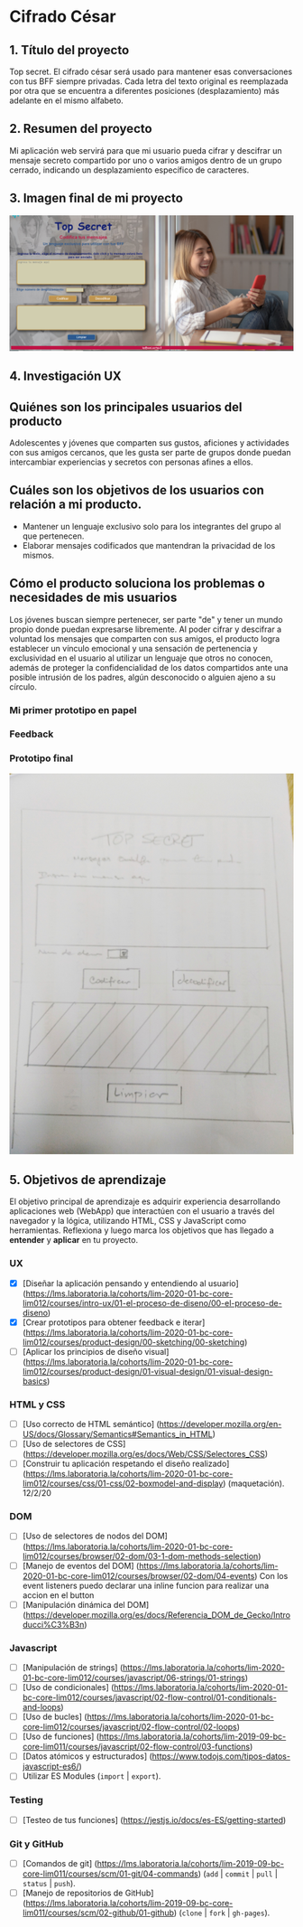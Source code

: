 # Cifrado César

## 1. Título del proyecto

Top secret. El cifrado césar será usado para mantener esas conversaciones con tus BFF siempre privadas.
Cada letra del texto original es reemplazada por otra que se encuentra a diferentes posiciones (desplazamiento) más adelante en el mismo alfabeto.

## 2. Resumen del proyecto

Mi aplicación web servirá para que mi usuario pueda cifrar y descifrar un mensaje secreto compartido por uno o varios amigos dentro de un grupo cerrado, indicando un desplazamiento específico de caracteres.



## 3. Imagen final de mi proyecto

![proyectofinal](src/fotos/Cifrado.jpg)


## 4. Investigación UX


## Quiénes son los principales usuarios del producto

Adolescentes y jóvenes que comparten sus gustos, aficiones y actividades con sus amigos cercanos, que les gusta ser parte de grupos donde puedan intercambiar experiencias y secretos con personas afines a ellos.

## Cuáles son los objetivos de los usuarios con relación a mi producto.

* Mantener un lenguaje exclusivo solo para los integrantes del grupo al que pertenecen.
* Elaborar mensajes codificados que mantendran la privacidad de los mismos.

## Cómo el producto soluciona los problemas o necesidades de mis usuarios

Los jóvenes buscan siempre pertenecer, ser parte "de" y tener un mundo propio donde puedan expresarse libremente. Al poder cifrar y descifrar a voluntad los mensajes que comparten con sus amigos, el producto logra establecer un vínculo emocional y una sensación de pertenencia y exclusividad en el usuario al utilizar un lenguaje que otros no conocen, además de proteger la confidencialidad de los datos compartidos ante una posible intrusión de los padres, algún desconocido o alguien ajeno a su círculo.

### Mi primer prototipo en papel


### Feedback



### Prototipo final

![prototipo](src/fotos/img2.jpg)


## 5. Objetivos de aprendizaje
El objetivo principal de aprendizaje es adquirir experiencia desarrollando
aplicaciones web (WebApp) que interactúen con el usuario a través del navegador
y la lógica, utilizando HTML, CSS y JavaScript como herramientas.
Reflexiona y luego marca los objetivos que has llegado a **entender** y
**aplicar** en tu proyecto.
### UX
* [x] [Diseñar la aplicación pensando y entendiendo al usuario]
(https://lms.laboratoria.la/cohorts/lim-2020-01-bc-core-lim012/courses/intro-ux/01-el-proceso-de-diseno/00-el-proceso-de-diseno)
* [x] [Crear prototipos para obtener feedback e iterar]
(https://lms.laboratoria.la/cohorts/lim-2020-01-bc-core-lim012/courses/product-design/00-sketching/00-sketching)
* [ ] [Aplicar los principios de diseño visual]
(https://lms.laboratoria.la/cohorts/lim-2020-01-bc-core-lim012/courses/product-design/01-visual-design/01-visual-design-basics)
### HTML y CSS
* [ ] [Uso correcto de HTML semántico]
(https://developer.mozilla.org/en-US/docs/Glossary/Semantics#Semantics_in_HTML)
* [ ] [Uso de selectores de CSS]
(https://developer.mozilla.org/es/docs/Web/CSS/Selectores_CSS)
* [ ] [Construir tu aplicación respetando el diseño realizado]
(https://lms.laboratoria.la/cohorts/lim-2020-01-bc-core-lim012/courses/css/01-css/02-boxmodel-and-display) (maquetación).
12/2/20
### DOM
* [ ] [Uso de selectores de nodos del DOM]
(https://lms.laboratoria.la/cohorts/lim-2020-01-bc-core-lim012/courses/browser/02-dom/03-1-dom-methods-selection)
* [ ] [Manejo de eventos del DOM]
(https://lms.laboratoria.la/cohorts/lim-2020-01-bc-core-lim012/courses/browser/02-dom/04-events)
Con los event listeners puedo declarar una inline funcion para realizar una accion en el button
* [ ] [Manipulación dinámica del DOM]
(https://developer.mozilla.org/es/docs/Referencia_DOM_de_Gecko/Introducci%C3%B3n)
### Javascript
* [ ] [Manipulación de strings]
(https://lms.laboratoria.la/cohorts/lim-2020-01-bc-core-lim012/courses/javascript/06-strings/01-strings)
* [ ] [Uso de condicionales]
(https://lms.laboratoria.la/cohorts/lim-2020-01-bc-core-lim012/courses/javascript/02-flow-control/01-conditionals-and-loops)
* [ ] [Uso de bucles]
(https://lms.laboratoria.la/cohorts/lim-2020-01-bc-core-lim012/courses/javascript/02-flow-control/02-loops)
* [ ] [Uso de funciones]
(https://lms.laboratoria.la/cohorts/lim-2019-09-bc-core-lim011/courses/javascript/02-flow-control/03-functions)
* [ ] [Datos atómicos y estructurados]
(https://www.todojs.com/tipos-datos-javascript-es6/)
* [ ] Utilizar ES Modules (`import` | `export`).
### Testing
* [ ] [Testeo de tus funciones]
(https://jestjs.io/docs/es-ES/getting-started)
### Git y GitHub
* [ ] [Comandos de git]
(https://lms.laboratoria.la/cohorts/lim-2019-09-bc-core-lim011/courses/scm/01-git/04-commands)
  (`add` | `commit` | `pull` | `status` | `push`).
* [ ] [Manejo de repositorios de GitHub]
(https://lms.laboratoria.la/cohorts/lim-2019-09-bc-core-lim011/courses/scm/02-github/01-github)  (`clone` | `fork` | `gh-pages`).
